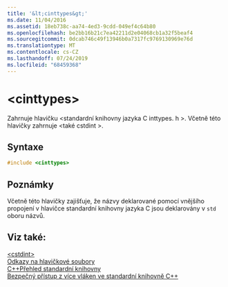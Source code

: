 ```yaml
---
title: '&lt;cinttypes&gt;'
ms.date: 11/04/2016
ms.assetid: 18eb738c-aa74-4ed3-9cdd-049ef4c64b80
ms.openlocfilehash: be2bb16b21c7ea42211d2e04068cb1a32f5beaf4
ms.sourcegitcommit: 0dcab746c49f13946b0a7317fc9769130969e76d
ms.translationtype: MT
ms.contentlocale: cs-CZ
ms.lasthandoff: 07/24/2019
ms.locfileid: "68459368"
---
```

# <a name="ltcinttypesgt"></a>&lt;cinttypes&gt;

Zahrnuje hlavičku \<standardní knihovny jazyka C inttypes. h >. Včetně této hlavičky zahrnuje \<také cstdint >.

## <a name="syntax"></a>Syntaxe

```cpp
#include <cinttypes>
```

## <a name="remarks"></a>Poznámky

Včetně této hlavičky zajišťuje, že názvy deklarované pomocí vnějšího propojení v hlavičce standardní knihovny jazyka C jsou deklarovány v `std` oboru názvů.

## <a name="see-also"></a>Viz také:

[\<cstdint>](../standard-library/cstdint.md)\
[Odkazy na hlavičkové soubory](../standard-library/cpp-standard-library-header-files.md)\
[C++Přehled standardní knihovny](../standard-library/cpp-standard-library-overview.md)\
[Bezpečný přístup z více vláken ve standardní knihovně C++](../standard-library/thread-safety-in-the-cpp-standard-library.md)
